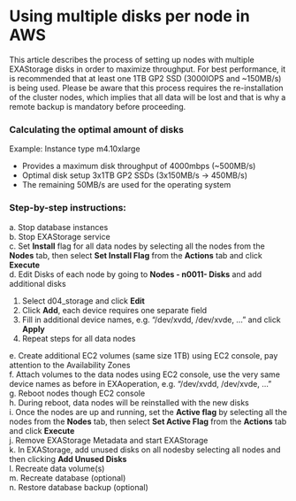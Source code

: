 # Using multiple disks per node in AWS 
This article describes the process of setting up nodes with multiple EXAStorage disks in order to maximize throughput. For best performance, it is recommended that at least one 1TB GP2 SSD (3000IOPS and ~150MB/s) is being used. Please be aware that this process requires the re-installation of the cluster nodes, which implies that all data will be lost and that is why a remote backup is mandatory before proceeding.

### Calculating the optimal amount of disks

Example: Instance type m4.10xlarge

* Provides a maximum disk throughput of 4000mbps (~500MB/s)
* Optimal disk setup 3x1TB GP2 SSDs (3x150MB/s -> 450MB/s)
* The remaining 50MB/s are used for the operating system

### Step-by-step instructions:

a. Stop database instances   
b. Stop EXAStorage service  
c. Set **Install** flag for all data nodes by selecting all the nodes from the **Nodes** tab, then select **Set Install Flag** from the **Actions** tab and click **Execute**  
d. Edit Disks of each node by going to **Nodes - n0011- Disks** and add additional disks

1. Select d04_storage and click **Edit**
2. Click **Add**, each device requires one separate field
3. Fill in additional device names, e.g. “/dev/xvdd, /dev/xvde, …” and click **Apply**
4. Repeat steps for all data nodes

e. Create additional EC2 volumes (same size 1TB) using EC2 console, pay attention to the Availability Zones  
f. Attach volumes to the data nodes using EC2 console, use the very same device names as before in EXAoperation, e.g. “/dev/xvdd, /dev/xvde, …”  
g. Reboot nodes though EC2 console  
h. During reboot, data nodes will be reinstalled with the new disks  
i. Once the nodes are up and running, set the **Active flag** by selecting all the nodes from the **Nodes** tab, then select **Set Active Flag** from the **Actions** tab and click **Execute**  
j. Remove EXAStorage Metadata and start EXAStorage  
k. In EXAStorage, add unused disks on all nodesby selecting all nodes and then clicking **Add Unused Disks**  
l. Recreate data volume(s)  
m. Recreate database (optional)  
n. Restore database backup (optional)

